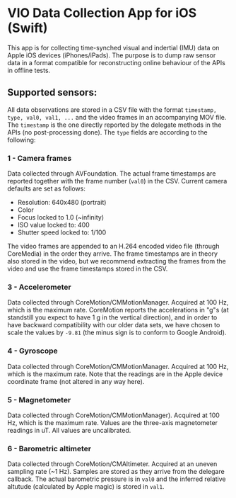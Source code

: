 # VIO Data Collection App for iOS (Swift)

This app is for collecting time-synched visual and indertial (IMU) data on Apple iOS devices (iPhones/iPads). The purpose is to dump raw sensor data in a format compatible for reconstructing online behaviour of the APIs in offline tests.

## Supported sensors:

All data observations are stored in a CSV file with the format `timestamp, type, val0, val1, ...` and the video frames in an accompanying MOV file. The `timestamp` is the one directly reported by the delegate methods in the APIs (no post-processing done). The `type` fields are according to the following:

### 1 - Camera frames
Data collected through AVFoundation. The actual frame timestamps are reported together with the frame number (`val0`) in the CSV. Current camera defaults are set as follows:
* Resolution: 640x480 (portrait)
* Color
* Focus locked to 1.0 (~infinity)
* ISO value locked to: 400
* Shutter speed locked to: 1/100

The video frames are appended to an H.264 encoded video file (through CoreMedia) in the order they arrive. The frame timestamps are in theory also stored in the video, but we recommend extracting the frames from the video and use the frame timestamps stored in the CSV.

### 3 - Accelerometer
Data collected through CoreMotion/CMMotionManager. Acquired at 100 Hz, which is the maximum rate. CoreMotion reports the accelerations in "g"s (at standstill you expect to have 1 g in the vertical direction), and in order to have backward compatibility with our older data sets, we have chosen to scale the values by `-9.81` (the minus sign is to conform to Google Android).

### 4 - Gyroscope 
Data collected through CoreMotion/CMMotionManager. Acquired at 100 Hz, which is the maximum rate. Note that the readings are in the Apple device coordinate frame (not altered in any way here).

### 5 - Magnetometer
Data collected through CoreMotion/CMMotionManager). Acquired at 100 Hz, which is the maximum rate. Values are the three-axis magnetometer readings in uT. All values are uncalibrated.

### 6 - Barometric altimeter
Data collected through CoreMotion/CMAltimeter. Acquired at an uneven sampling rate (~1 Hz). Samples are stored as they arrive from the delegare callback. The actual barometric pressure is in `val0` and the inferred relative altutude (calculated by Apple magic) is stored in `val1`.


